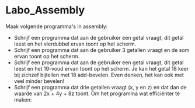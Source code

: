 # Labo_Assembly

Maak volgende programma's in assembly:
- Schrijf een programma dat aan de gebruiker een getal vraagt, dit getal leest en het vierdubbel ervan toont op het scherm.
- Schrijf een programma dat aan de gebruiker 3 getallen vraagt en de som ervan toont op het scherm.
- Schrijf een programma dat aan de gebruiker een getal vraagt, dit getal leest en het 19-voud ervan toont op het scherm. Je kan het getal 18 keer bij zichzef bijtellen met 18 add-bevelen. Even denken, het kan ook met veel minder bevelen!
- Schrijf een programma dat drie getallen vraagt (x, y en z) en dat dan de waarde van 2x + 4y + 8z toont. Om het programma wat efficiënter te maken:
